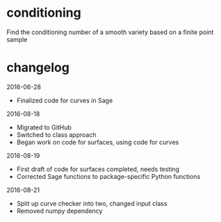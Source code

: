 # conditioning
Find the conditioning number of a smooth variety based on a finite point sample

# changelog
2016-06-28
- Finalized code for curves in Sage

2016-08-18
- Migrated to GitHub
- Switched to class approach
- Began work on code for surfaces, using code for curves

2016-08-19
- First draft of code for surfaces completed, needs testing
- Corrected Sage functions to package-specific Python functions

2016-08-21
- Split up curve checker into two, changed input class
- Removed numpy dependency
